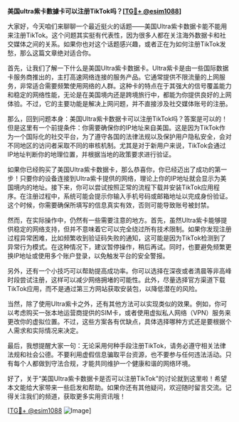 **美国ultra紫卡數據卡可以注册TikTok吗？[[TG💪+ @esim1088](https://t.me/s/esim1088)]**

大家好，今天咱们来聊聊一个最近挺火的话题——美国Ultra紫卡数据卡能不能用来注册TikTok。这个问题其实挺有代表性，因为很多人都在关注海外数据卡和社交媒体之间的关系。如果你也对这个话题感兴趣，或者正在为如何注册TikTok发愁，那么这篇文章绝对适合你。

首先，让我们了解一下什么是美国Ultra紫卡数据卡。Ultra紫卡是由一些国际数据卡服务商推出的，主打高速网络连接的服务产品。它通常提供不限流量的上网服务，非常适合需要频繁使用网络的人群。这种卡的特点在于其强大的信号覆盖能力和稳定的网络性能，无论是在美国境内还是跨境旅行中，都能为你提供良好的上网体验。不过，它的主要功能是解决上网问题，并不直接涉及社交媒体账号的注册。

那么，回到问题本身：美国Ultra紫卡数据卡可以注册TikTok吗？答案是可以的！但是这里有一个前提条件：你需要确保你的IP地址来自美国。这是因为TikTok作为一个国际化的社交平台，为了遵守各国的法律法规以及保护用户隐私安全，会对不同地区的访问者采取不同的审核机制。尤其是对于新用户来说，TikTok会通过IP地址判断你的地理位置，并根据当地的政策要求进行验证。

如果你已经购买了美国Ultra紫卡数据卡，那么恭喜你，你已经迈出了成功的第一步！只要你的设备连接到Ultra紫卡提供的网络，理论上你的IP地址就会显示为美国境内的地址。接下来，你可以尝试按照正常的流程下载并安装TikTok应用程序。在注册过程中，系统可能会提示你输入手机号码或邮箱地址以完成身份验证。这个时候，你需要确保所填写的信息真实有效，否则可能导致账号被封禁。

然而，在实际操作中，仍然有一些需要注意的地方。首先，虽然Ultra紫卡能够提供稳定的网络支持，但并不意味着它可以完全绕过所有技术限制。如果你发现注册过程异常困难，比如频繁收到验证码失败的通知，这可能是因为TikTok检测到了异常行为模式。在这种情况下，建议暂停操作，稍后再试。同时，也要避免频繁更换IP地址或使用多个账户登录，以免触发平台的安全警报。

另外，还有一个小技巧可以帮助提高成功率。你可以选择在深夜或者清晨等非高峰时段尝试注册，这样可以减少网络拥堵的可能性。此外，尽量选择官方渠道下载TikTok应用，而不是通过第三方网站获取安装包，以降低潜在的风险。

当然，除了使用Ultra紫卡之外，还有其他方法可以实现类似的效果。例如，你可以考虑购买一张本地运营商提供的SIM卡，或者使用虚拟私人网络（VPN）服务来更改你的虚拟位置。不过，这些方案各有优缺点，具体选择哪种方式还是要根据个人需求和实际情况来决定。

最后，我想提醒大家一句：无论采用何种手段注册TikTok，请务必遵守相关法律法规和社会公德。不要利用虚假信息骗取平台资源，也不要参与任何违法活动。只有每个人都做到守法合规，才能共同维护一个健康和谐的网络环境。

好了，关于“美国Ultra紫卡数据卡是否可以注册TikTok”的讨论就到这里啦！希望本文能给大家带来一些启发和帮助。如果你还有其他疑问，欢迎随时留言交流。记得关注我们的频道，获取更多实用资讯哦！

[[TG💪+ @esim1088](https://t.me/s/esim1088) ![Image](https://i.postimg.cc/4NQfJmqS/Snipaste-2025-05-13-00-14-12.png)]